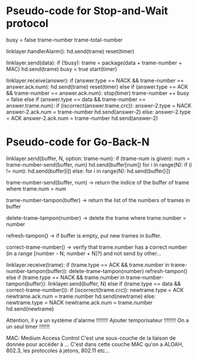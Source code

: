# Pseudo-code for Stop-and-Wait protocol

busy = false
trame-number
trame-total-number

linklayer.handlerAlarm():
    hd.send(trame)
    reset(timer)

linklayer.send(data):
    if (!busy):
        trame = package(data + trame-number + MAC)
        hd.send(trame)
        busy = true
        start(timer)

linklayer.receive(answer):
    if (answer.type == NACK && trame-number == answer.ack.num):
        hd.send(trame)
        reset(timer)
    else if (answer.type == ACK && trame-number == answer.ack.num):
        stop(timer)
        trame-number ++
        busy = false
    else if (answer.type == data && trame-number == answer.trame.num):
        if (iscorrect(answer.trame.crc)):
            answer-2.type = NACK
            answer-2.ack.num = trame-number
            hd.send(answer-2)
        else:
            answer-2.type = ACK
            answer-2.ack.num = trame-number
            hd.send(answer-2)

# Pseudo-code for Go-Back-N

linklayer.send(buffer, N, option: trame-num):
    if (trame-num is given):
        num = trame-number-send(buffer, num)
        hd.send(buffer[num])
        for i in range(N):
            if (i != num):
                hd.send(buffer[i])
    else:
        for i in range(N):
            hd.send(buffer[i])

trame-number-send(buffer, num) -> return the indice of the buffer of trame where trame.num = num

trame-number-tampon(buffer) -> return the list of the numbers of trames in buffer

delete-trame-tampon(number) -> delete the trame where trame.number = number

refresh-tampon() -> if buffer is empty, put new trames in buffer.

correct-trame-number() -> verify that trame.number has a correct number (in a range [number - N; number + N]?) and not send by other...

linklayer.receive(trame):
    if (trame.type == ACK && trame.number in trame-number-tampon(buffer)):
        delete-trame-tampon(number)
        refresh-tampon()
    else if (trame.type == NACK && trame.number in trame-number-tampon(buffer)):
        linklayer.send(buffer, N)
    else if (trame.type == data && correct-trame-number()):
        if (iscorrect(trame.crc)):
            newtrame.type = ACK
            newtrame.ack.num = trame.number
            hd.send(newtrame)
        else:
            newtrame.type = NACK
            newtrame.ack.num = trame.number
            hd.send(newtrame)



Attention, il y a un système d'alarme !!!!!!!! Ajouter temporisateur !!!!!!!! On a un seul timer !!!!!!!



MAC: Medium Access Control C'est une sous-couche de la liaison de donnée pour accéder à ... C'est dans cette couche MAC qu'on a ALOAH, 802.3, les protocoles à jetons, 802.11 etc...

